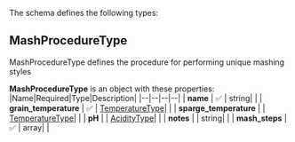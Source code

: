 The schema defines the following types:

## MashProcedureType 

MashProcedureType defines the procedure for performing unique mashing styles

**MashProcedureType** is an object with these properties:
|Name|Required|Type|Description|
|--|--|--|--|
| **name** | :white_check_mark: | string|  |
| **grain_temperature** | :white_check_mark: | [TemperatureType](measureable_units.json.md#temperaturetype)|  |
| **sparge_temperature** |  | [TemperatureType](measureable_units.json.md#temperaturetype)|  |
| **pH** |  | [AcidityType](measureable_units.json.md#aciditytype)|  |
| **notes** |  | string|  |
| **mash_steps** | :white_check_mark: | array|  |

